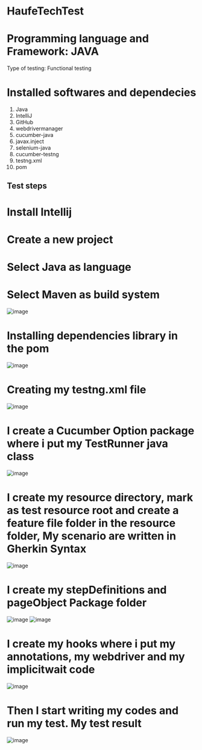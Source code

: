 # HaufeTechTest
# Programming language and Framework: JAVA 

Type of testing: Functional testing

# Installed softwares and dependecies
1) Java 
2) IntelliJ 
3) GitHub
4) webdrivermanager
5) cucumber-java
6) javax.inject
7) selenium-java
8) cucumber-testng
9) testng.xml
10) pom

## Test steps
# Install Intellij
# Create a new project
# Select Java as language
# Select Maven as build system
![image](https://user-images.githubusercontent.com/103423570/169993826-60f6c040-f314-4930-956c-d563a4e162f3.png)

# Installing dependencies library in the pom 
![image](https://user-images.githubusercontent.com/103423570/169994711-522037da-c9f2-4032-a6f5-6a1aa053d56b.png)

# Creating my testng.xml file 
![image](https://user-images.githubusercontent.com/103423570/169994939-1ae5490a-4a57-4ffc-9b14-d521bcc8eb1d.png)

# I create a Cucumber Option package where i put my TestRunner java class 
![image](https://user-images.githubusercontent.com/103423570/169995307-eb846f81-947f-4734-a82f-1ced08b66d09.png)

# I create my resource directory, mark as test resource root and create a feature file folder in the resource folder, My scenario are written in Gherkin Syntax
![image](https://user-images.githubusercontent.com/103423570/169996001-a592379e-c955-4caf-98d1-1abdbae41ed8.png)

# I create my stepDefinitions and pageObject Package folder
![image](https://user-images.githubusercontent.com/103423570/169996529-c758a9ce-c39a-444e-b971-704200aec233.png)
![image](https://user-images.githubusercontent.com/103423570/169996681-8e1ba531-e0ac-4c13-8643-21b45566863e.png)

# I create my hooks where i put my annotations, my webdriver and my implicitwait code
![image](https://user-images.githubusercontent.com/103423570/169996970-428765a4-aabf-415a-8890-5afb8dcdb50e.png)

# Then I start writing my codes and run my test. My test result
![image](https://user-images.githubusercontent.com/103423570/169997690-55f773a4-7e38-409f-8151-02a5a1cd6eae.png)



